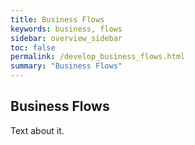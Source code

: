 ```yaml
---
title: Business Flows
keywords: business, flows
sidebar: overview_sidebar
toc: false
permalink: /develop_business_flows.html
summary: "Business Flows"
---
```


## Business Flows ##

Text about it.
